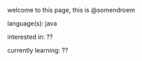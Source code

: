 welcome to this page, this is @somendroem 

language(s): java

interested in: ??

currently learning: ??
